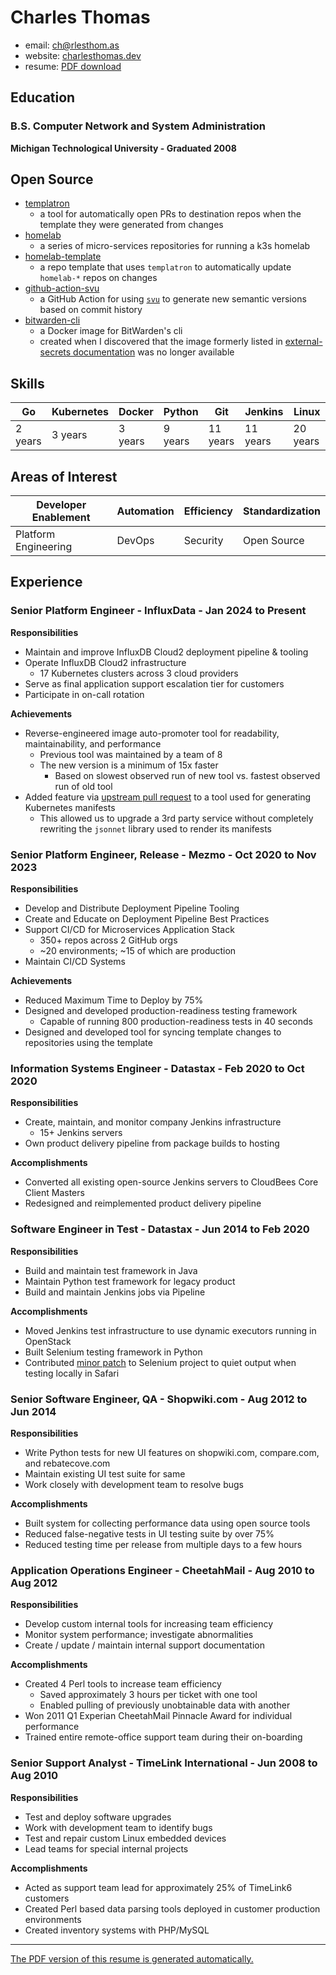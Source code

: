 # Charles Thomas
- email: [ch@rlesthom.as](mailto:ch@rlesthom.as)
- website: [charlesthomas.dev](https://charlesthomas.dev)
- resume: [PDF download](http://github.com/charlesthomas/resume/releases/latest/download/Charles-Thomas-Resume.pdf)

## Education

### B.S. Computer Network and System Administration
**Michigan Technological University - Graduated 2008**

## Open Source

* [templatron](https://github.com/charlesthomas/templatron)
  * a tool for automatically open PRs to destination repos when the template they were generated from changes
* [homelab](https://github.com/charlesthomas/homelab)
  * a series of micro-services repositories for running a k3s homelab
* [homelab-template](https://github.com/charlesthomas/homelab-template)
  * a repo template that uses `templatron` to automatically update `homelab-*` repos on changes
* [github-action-svu](https://github.com/charlesthomas/github-action-svu)
  * a GitHub Action for using [`svu`](https://github.com/caarlos0/svu) to generate new semantic versions based on commit history
* [bitwarden-cli](https://github.com/charlesthomas/bitwarden-cli)
  * a Docker image for BitWarden's cli
  * created when I discovered that the image formerly listed in [external-secrets documentation](https://github.com/external-secrets/external-secrets/pull/2971) was no longer available

## Skills

| Go      | Kubernetes | Docker  | Python  | Git      | Jenkins  | Linux    |
| ------- | ---------- | ------- | ------- | -------- | -------- | -------- |
| 2 years | 3 years    | 3 years | 9 years | 11 years | 11 years | 20 years |

## Areas of Interest

| Developer Enablement | Automation | Efficiency | Standardization |
| -------------------- | ---------- | ---------- | --------------- |
| Platform Engineering | DevOps     | Security   | Open Source     |

## Experience

### Senior Platform Engineer - InfluxData - Jan 2024 to Present

**Responsibilities**

- Maintain and improve InfluxDB Cloud2 deployment pipeline & tooling
- Operate InfluxDB Cloud2 infrastructure
  - 17 Kubernetes clusters across 3 cloud providers
- Serve as final application support escalation tier for customers
- Participate in on-call rotation

**Achievements**

- Reverse-engineered image auto-promoter tool for readability, maintainability, and performance
  - Previous tool was maintained by a team of 8
  - The new version is a minimum of 15x faster
    - Based on slowest observed run of new tool vs. fastest observed run of old tool
- Added feature via [upstream pull request](https://github.com/kubecfg/kubecfg/pull/415) to a tool used for generating Kubernetes manifests
  - This allowed us to upgrade a 3rd party service without completely rewriting the `jsonnet` library used to render its manifests

### Senior Platform Engineer, Release - Mezmo - Oct 2020 to Nov 2023

**Responsibilities**

- Develop and Distribute Deployment Pipeline Tooling
- Create and Educate on Deployment Pipeline Best Practices
- Support CI/CD for Microservices Application Stack
  - 350+ repos across 2 GitHub orgs
  - ~20 environments; ~15 of which are production
- Maintain CI/CD Systems

**Achievements**

- Reduced Maximum Time to Deploy by 75%
- Designed and developed production-readiness testing framework
  - Capable of running 800 production-readiness tests in 40 seconds
- Designed and developed tool for syncing template changes to repositories using the template

### Information Systems Engineer - Datastax - Feb 2020 to Oct 2020 

**Responsibilities**

- Create, maintain, and monitor company Jenkins infrastructure
    - 15+ Jenkins servers
- Own product delivery pipeline from package builds to hosting

**Accomplishments**

- Converted all existing open-source Jenkins servers to CloudBees Core Client Masters
- Redesigned and reimplemented product delivery pipeline

### Software Engineer in Test - Datastax - Jun 2014 to Feb 2020
**Responsibilities**

- Build and maintain test framework in Java
- Maintain Python test framework for legacy product
- Build and maintain Jenkins jobs via Pipeline

**Accomplishments**

- Moved Jenkins test infrastructure to use dynamic executors running in OpenStack
- Built Selenium testing framework in Python
- Contributed [minor patch](https://github.com/SeleniumHQ/selenium/pull/244) to Selenium project to quiet output when testing locally in Safari

### Senior Software Engineer, QA - Shopwiki.com - Aug 2012 to Jun 2014
**Responsibilities**

- Write Python tests for new UI features on shopwiki.com, compare.com, and rebatecove.com
- Maintain existing UI test suite for same
- Work closely with development team to resolve bugs

**Accomplishments**

- Built system for collecting performance data using open source tools
- Reduced false-negative tests in UI testing suite by over 75%
- Reduced testing time per release from multiple days to a few hours

### Application Operations Engineer - CheetahMail - Aug 2010 to Aug 2012
**Responsibilities**

- Develop custom internal tools for increasing team efficiency
- Monitor system performance; investigate abnormalities
- Create / update / maintain internal support documentation

**Accomplishments**

- Created 4 Perl tools to increase team efficiency
	- Saved approximately 3 hours per ticket with one tool
	- Enabled pulling of previously unobtainable data with another
- Won 2011 Q1 Experian CheetahMail Pinnacle Award for individual performance
- Trained entire remote-office support team during their on-boarding

### Senior Support Analyst - TimeLink International - Jun 2008 to Aug 2010
**Responsibilities**

- Test and deploy software upgrades
- Work with development team to identify bugs
- Test and repair custom Linux embedded devices
- Lead teams for special internal projects

**Accomplishments**

- Acted as support team lead for approximately 25% of TimeLink6 customers
- Created Perl based data parsing tools deployed in customer production environments
- Created inventory systems with PHP/MySQL

---

[The PDF version of this resume is generated automatically.](https://charlesthomas.dev/blog/generating-my-resume-as-a-pdf-with-github-actions-2023-10-14/)
